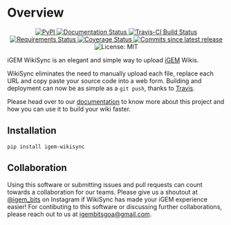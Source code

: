 Overview
========

<!-- Badges Start -->

<p align='center'>
    <a href="https://https://pypi.org/project/igem-wikisync/">
        <img alt="PyPI" src="https://img.shields.io/pypi/v/igem-wikisync?style=for-the-badge">
    </a> 
    <a href="https://readthedocs.org/projects/igem-wikisync">
        <img src="https://img.shields.io/readthedocs/igem-wikisync?logo=Read%20The%20Docs&style=for-the-badge" alt="Documentation Status">
    </a> 
    <a href="https://travis-ci.com/igembitsgoa/igem-wikisync">
        <img src="https://img.shields.io/travis/com/igembitsgoa/igem-wikisync?logo=travis&style=for-the-badge" alt="Travis-CI Build Status">
    </a>
    <a href="https://requires.io/github/igembitsgoa/igem-wikisync/requirements/?branch=master">
        <img src="https://img.shields.io/requires/github/igembitsgoa/igem-wikisync?style=for-the-badge" alt="Requirements Status">
    </a>
    <a href="https://coveralls.io/r/igembitsgoa/igem-wikisync">
        <img src="https://img.shields.io/coveralls/github/igembitsgoa/igem-wikisync?logo=coveralls&style=for-the-badge" alt="Coverage Status">
    </a>
    <a href="https://github.com/igembitsgoa/igem-wikisync/">
        <img src="https://img.shields.io/github/commits-since/igembitsgoa/igem-wikisync/v0.0.7?logo=github&style=for-the-badge" alt="Commits since latest release">
    </a>
    <img src="https://img.shields.io/pypi/l/igem-wikisync?style=for-the-badge" alt="License: MIT">
</p>

<!-- Badges End -->

iGEM WikiSync is an elegant and simple way to upload [iGEM](https://igem.org) Wikis.

WikiSync eliminates the need to manually upload each file, replace each URL and copy paste your source code into a web form. Building and deployment can now be as simple as a `git push`, thanks to [Travis](https://travis-ci.com).

Please head over to our [documentation](https://igem-wikisync.readthedocs.io) to know more about this project and how you can use it to build your wiki faster.

Installation
------------

    pip install igem-wikisync

Collaboration
-------------
Using this software or submitting issues and pull requests can count towards a collaboration for our teams. Please give us a shoutout at [@igem_bits](https://www.instagram.com/igem_bits/) on Instagram if WikiSync has made your iGEM experience easier! For contibuting to this software or discussing further collaborations, please reach out to us at igembitsgoa@gmail.com.